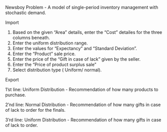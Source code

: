 Newsboy Problem - A model of single-period inventory management with stochastic demand.

Import

1. Based on the given “Area” detaiIs, enter the “Cost” detailes for the three columns beneath.
2. Enter the uniform distribution range.
3. Enter the  values for “Expectancy” and “Standard Deviation”.
4. Enter the “Product” sale price.
5. Enter the price of the “Gift in case of lack” given by the seller.
6. Enter the “Price of product surplus sale”
7.  Select distribution type ( Uniform/ normal).

Export

1’st line: Uniform Distribution - 
Recommendation of how many products to purchase.

2’nd line: Normal Distribution - 
Recommendation of how many gifts in case of lack to order for the finals.

3’rd line: Uniform Distribution - 
Recommendation of how many gifts in case of lack to order.
